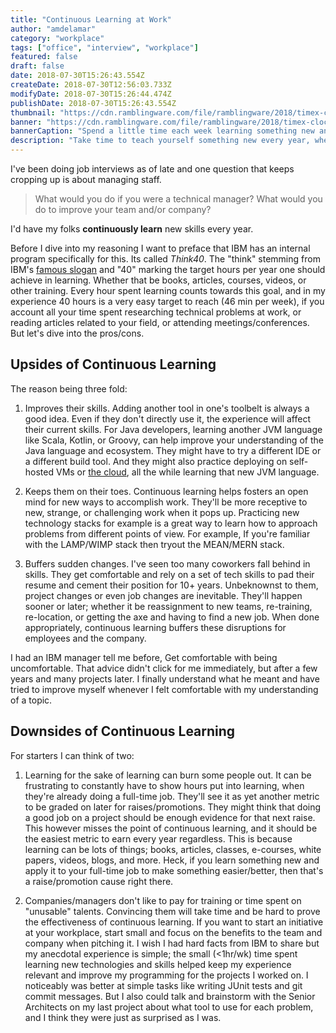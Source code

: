 ```yaml
---
title: "Continuous Learning at Work"
author: "amdelamar"
category: "workplace"
tags: ["office", "interview", "workplace"]
featured: false
draft: false
date: 2018-07-30T15:26:43.554Z
createDate: 2018-07-30T12:56:03.733Z
modifyDate: 2018-07-30T15:26:44.474Z
publishDate: 2018-07-30T15:26:43.554Z
thumbnail: "https://cdn.ramblingware.com/file/ramblingware/2018/timex-clock-1240.jpg"
banner: "https://cdn.ramblingware.com/file/ramblingware/2018/timex-clock-1240.jpg"
bannerCaption: "Spend a little time each week learning something new and that time will add up quickly. (Photo Credit: Sonja Langford)"
description: "Take time to teach yourself something new every year, whether its a new language, build tool, IDE, framework, platform, or even soft skills like public speaking."
---
```


I've been doing job interviews as of late and one question that keeps cropping up is about managing staff.

> What would you do if you were a technical manager? What would you do to improve your team and/or company?

I'd have my folks **continuously learn** new skills every year.

Before I dive into my reasoning I want to preface that IBM has an internal program specifically for this. Its called _Think40_. The "think" stemming from IBM's [famous slogan](https://en.wikipedia.org/wiki/Think_(IBM)) and "40" marking the target hours per year one should achieve in learning. Whether that be books, articles, courses, videos, or other training. Every hour spent learning counts towards this goal, and in my experience 40 hours is a very easy target to reach (46 min per week), if you account all your time spent researching technical problems at work, or reading articles related to your field, or attending meetings/conferences. But let's dive into the pros/cons.



## Upsides of Continuous Learning

The reason being three fold:

1) Improves their skills. Adding another tool in one's toolbelt is always a good idea. Even if they don't directly use it, the experience will affect their current skills. For Java developers, learning another JVM language like Scala, Kotlin, or Groovy, can help improve your understanding of the Java language and ecosystem. They might have to try a different IDE or a different build tool. And they might also practice deploying on self-hosted VMs or [the cloud](https://www.ramblingware.com/blog/learn-to-code-cloud-native-apps-for-free), all the while learning that new JVM language.

2) Keeps them on their toes. Continuous learning helps fosters an open mind for new ways to accomplish work. They'll be more receptive to new, strange, or challenging work when it pops up. Practicing new technology stacks for example is a great way to learn how to approach problems from different points of view. For example, If you're familiar with the LAMP/WIMP stack then tryout the MEAN/MERN stack.

3) Buffers sudden changes. I've seen too many coworkers fall behind in skills. They get comfortable and rely on a set of tech skills to pad their resume and cement their position for 10+ years. Unbeknownst to them, project changes or even job changes are inevitable. They'll happen sooner or later; whether it be reassignment to new teams, re-training, re-location, or getting the axe and having to find a new job. When done appropriately, continuous learning buffers these disruptions for employees and the company.

I had an IBM manager tell me before, Get comfortable with being uncomfortable. That advice didn't click for me immediately, but after a few years and many projects later. I finally understand what he meant and have tried to improve myself whenever I felt comfortable with my understanding of a topic.



## Downsides of Continuous Learning

For starters I can think of two:

1) Learning for the sake of learning can burn some people out. It can be frustrating to constantly have to show hours put into learning, when they're already doing a full-time job. They'll see it as yet another metric to be graded on later for raises/promotions. They might think that doing a good job on a project should be enough evidence for that next raise. This however misses the point of continuous learning, and it should be the easiest metric to earn every year regardless. This is because learning can be lots of things; books, articles, classes, e-courses, white papers, videos, blogs, and more. Heck, if you learn something new and apply it to your full-time job to make something easier/better, then that's a raise/promotion cause right there.

2) Companies/managers don't like to pay for training or time spent on "unusable" talents. Convincing them will take time and be hard to prove the effectiveness of continuous learning. If you want to start an initiative at your workplace, start small and focus on the benefits to the team and company when pitching it. I wish I had hard facts from IBM to share but my anecdotal experience is simple; the small (&lt;1hr/wk) time spent learning new technologies and skills helped keep my experience relevant and improve my programming for the projects I worked on. I noticeably was better at simple tasks like writing JUnit tests and git commit messages. But I also could talk and brainstorm with the Senior Architects on my last project about what tool to use for each problem, and I think they were just as surprised as I was.
